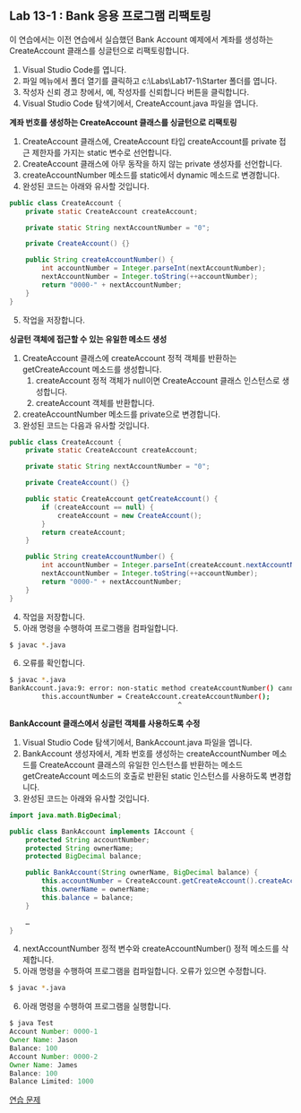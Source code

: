 ## Lab 13-1 : Bank 응용 프로그램 리팩토링
이 연습에서는 이전 연습에서 실습했던 Bank Account 예제에서 계좌를 생성하는 CreateAccount 클래스를 싱글턴으로 리팩토링합니다.

1. Visual Studio Code를 엽니다.
2. 파일 메뉴에서 폴더 열기를 클릭하고 c:\Labs\Lab17-1\Starter 폴더를 엽니다.
3. 작성자 신뢰 경고 창에서, 예, 작성자를 신뢰합니다 버튼을 클릭합니다.
4. Visual Studio Code 탐색기에서, CreateAccount.java 파일을 엽니다.

**계좌 번호를 생성하는 CreateAccount 클래스를 싱글턴으로 리팩토링**
1. CreateAccount 클래스에, CreateAccount 타입 createAccount를 private 접근 제한자를 가지는 static 변수로 선언합니다.
2. CreateAccount 클래스에 아무 동작을 하지 않는 private 생성자를 선언합니다.
3. createAccountNumber 메소드를 static에서 dynamic 메소드로 변경합니다.
4. 완성된 코드는 아래와 유사할 것입니다.

```java
public class CreateAccount {
    private static CreateAccount createAccount;

    private static String nextAccountNumber = "0";

    private CreateAccount() {}

    public String createAccountNumber() {
        int accountNumber = Integer.parseInt(nextAccountNumber);
        nextAccountNumber = Integer.toString(++accountNumber);
        return "0000-" + nextAccountNumber;
    }
}
```
5. 작업을 저장합니다.

**싱글턴 객체에 접근할 수 있는 유일한 메소드 생성**
1. CreateAccount 클래스에 createAccount 정적 객체를 반환하는 getCreateAccount 메소드를 생성합니다.
    1. createAccount 정적 객체가 null이면 CreateAccount 클래스 인스턴스로 생성합니다.
    2. createAccount 객체를 반환합니다.
2. createAccountNumber 메소드를 private으로 변경합니다.
3. 완성된 코드는 다음과 유사할 것입니다.

```java
public class CreateAccount {
    private static CreateAccount createAccount;

    private static String nextAccountNumber = "0";

    private CreateAccount() {}

    public static CreateAccount getCreateAccount() {
        if (createAccount == null) {
            createAccount = new CreateAccount();
        }
        return createAccount;
    }

    public String createAccountNumber() {
        int accountNumber = Integer.parseInt(createAccount.nextAccountNumber);
        nextAccountNumber = Integer.toString(++accountNumber);
        return "0000-" + nextAccountNumber;
    }
}
```
4. 작업을 저장합니다.
5. 아래 명령을 수행하여 프로그램을 컴파일합니다.

```bash
$ javac *.java
```

6. 오류를 확인합니다.
```bash
$ javac *.java
BankAccount.java:9: error: non-static method createAccountNumber() cannot be referenced from a static context
        this.accountNumber = CreateAccount.createAccountNumber();
                                          ^
```

**BankAccount 클래스에서 싱글턴 객체를 사용하도록 수정**
1. Visual Studio Code 탐색기에서, BankAccount.java 파일을 엽니다.
2. BankAccount 생성자에서, 계좌 번호를 생성하는 createAccountNumber 메소드를 CreateAccount 클래스의 유일한 인스턴스를 반환하는 메소드 getCreateAccount 메소드의 호출로 반환된 static 인스턴스를 사용하도록 변경합니다.
3. 완성된 코드는 아래와 유사할 것입니다.
```java
import java.math.BigDecimal;

public class BankAccount implements IAccount {
    protected String accountNumber;
    protected String ownerName;
    protected BigDecimal balance;

    public BankAccount(String ownerName, BigDecimal balance) {
        this.accountNumber = CreateAccount.getCreateAccount().createAccountNumber();
        this.ownerName = ownerName;
        this.balance = balance;
    }

    …
}
```
4. nextAccountNumber 정적 변수와 createAccountNumber() 정적 메소드를 삭제합니다.
5. 아래 명령을 수행하여 프로그램을 컴파일합니다. 오류가 있으면 수정합니다.
```bash
$ javac *.java
```
6. 아래 명령을 수행하여 프로그램을 실행합니다.
```java
$ java Test
Account Number: 0000-1
Owner Name: Jason
Balance: 100
Account Number: 0000-2
Owner Name: James
Balance: 100
Balance Limited: 1000
```

<a href="./12_연습문제.md">연습 문제</a>
